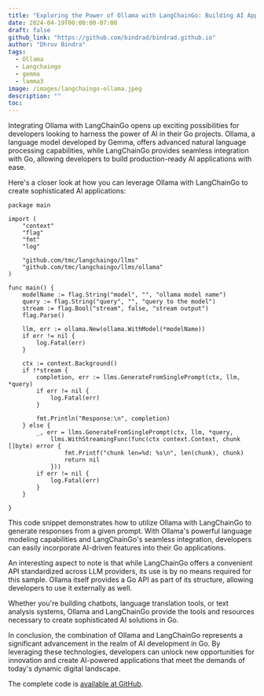 ```yaml
---
title: "Exploring the Power of Ollama with LangChainGo: Building AI Applications in Go"
date: 2024-04-19T00:00:00-07:00
draft: false
github_link: "https://github.com/bindrad/bindrad.github.io"
author: "Dhruv Bindra"
tags:
  - Ollama
  - Langchaingo
  - gemma
  - lamma3
image: /images/langchaingo-ollama.jpeg
description: ""
toc: 
---
```


Integrating Ollama with LangChainGo opens up exciting possibilities for developers looking to harness the power of AI in their Go projects. Ollama, a language model developed by Gemma, offers advanced natural language processing capabilities, while LangChainGo provides seamless integration with Go, allowing developers to build production-ready AI applications with ease.

Here's a closer look at how you can leverage Ollama with LangChainGo to create sophisticated AI applications:
```
package main

import (
	"context"
	"flag"
	"fmt"
	"log"

	"github.com/tmc/langchaingo/llms"
	"github.com/tmc/langchaingo/llms/ollama"
)

func main() {
	modelName := flag.String("model", "", "ollama model name")
	query := flag.String("query", "", "query to the model")
	stream := flag.Bool("stream", false, "stream output")
	flag.Parse()

	llm, err := ollama.New(ollama.WithModel(*modelName))
	if err != nil {
		log.Fatal(err)
	}

	ctx := context.Background()
	if !*stream {
		completion, err := llms.GenerateFromSinglePrompt(ctx, llm, *query)
		if err != nil {
			log.Fatal(err)
		}

		fmt.Println("Response:\n", completion)
	} else {
		_, err = llms.GenerateFromSinglePrompt(ctx, llm, *query,
			llms.WithStreamingFunc(func(ctx context.Context, chunk []byte) error {
				fmt.Printf("chunk len=%d: %s\n", len(chunk), chunk)
				return nil
			}))
		if err != nil {
			log.Fatal(err)
		}
	}

}
```
This code snippet demonstrates how to utilize Ollama with LangChainGo to generate responses from a given prompt. With Ollama's powerful language modeling capabilities and LangChainGo's seamless integration, developers can easily incorporate AI-driven features into their Go applications.

An interesting aspect to note is that while LangChainGo offers a convenient API standardized across LLM providers, its use is by no means required for this sample. Ollama itself provides a Go API as part of its structure, allowing developers to use it externally as well.

Whether you're building chatbots, language translation tools, or text analysis systems, Ollama and LangChainGo provide the tools and resources necessary to create sophisticated AI solutions in Go.

In conclusion, the combination of Ollama and LangChainGo represents a significant advancement in the realm of AI development in Go. By leveraging these technologies, developers can unlock new opportunities for innovation and create AI-powered applications that meet the demands of today's dynamic digital landscape.

The complete code is [available at GitHub](https://github.com/bindrad/using-ollama-with-langchaingo).
